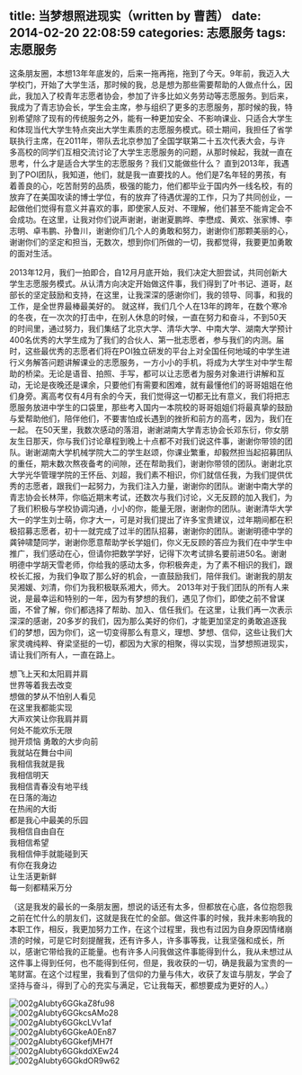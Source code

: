 title: 当梦想照进现实（written by 曹茜）
date: 2014-02-20 22:08:59
categories: 志愿服务
tags: 志愿服务
---
<p>
	这条朋友圈，本想13年年底发的，后来一拖再拖，拖到了今天。9年前，我迈入大学校门，开始了大学生活，那时候的我，总是想为那些需要帮助的人做点什么，因此，我加入了校青年志愿者协会，参加了许多比如义务劳动等志愿服务。到后来，我成为了青志协会长，学生会主席，参与组织了更多的志愿服务，那时候的我，特别希望除了现有的传统服务之外，能有一种更加安全、不影响课业、只适合大学生和体现当代大学生特点突出大学生素质的志愿服务模式。硕士期间，我担任了省学联执行主席，在2011年，带队去北京参加了全国学联第二十五次代表大会，与许多高校的同学们互相交流讨论了大学生志愿服务的问题，从那时候起，我就一直在思考，什么才是适合大学生的志愿服务？我们又能做些什么？ 直到2013年，我遇到了POI团队，我知道，他们，就是我一直要找的人。他们是7名年轻的男孩，有着善良的心，吃苦耐劳的品质，极强的能力，他们都毕业于国内外一线名校，有的放弃了在美国攻读的博士学位，有的放弃了待遇优渥的工作，只为了共同创业，一起做他们觉得有意义并喜欢的事，即使家人反对、不理解，他们甚至不能肯定会不会成功。在这里，让我对你们说声谢谢，谢谢夏鹏晔、李懋成、黄欢、张家博、李志明、卓韦鹏、孙鲁川，谢谢你们几个人的勇敢和努力，谢谢你们那颗美丽的心，谢谢你们的坚定和担当，无数次，想到你们所做的一切，我都觉得，我要更加勇敢的面对生活。
</p>
<!--more-->
<p>
	2013年12月，我们一拍即合，自12月月底开始，我们决定大胆尝试，共同创新大学生志愿服务模式。从认清方向决定开始做这件事，我们得到了叶书记、道哥，赵部长的坚定鼓励和支持，在这里，让我深深的感谢你们，我的领导、同事，和我的工作，是全世界最棒最美好的。 就这样，我们几个人在13年的跨年，在数个寒冷的冬夜，在一次次的打击中，在别人休息的时候，一直在努力和奋斗，不到50天的时间里，通过努力，我们集结了北京大学、清华大学、中南大学、湖南大学预计400名优秀的大学生成为了我们的合伙人、第一批志愿者，参与我们的内测。届时，这些最优秀的志愿者们将在POI独立研发的平台上对全国任何地域的中学生进行义务解答问题讲解课业的志愿服务，一方小小的手机，将成为大学生对中学生帮助的桥梁。无论是语音、拍照、手写，都可以让志愿者为服务对象进行讲解和互动，无论是夜晚还是课余，只要他们有需要和困难，就有最懂他们的哥哥姐姐在他们身旁。离高考仅有4月有余的今天，我们觉得这一切都无比有意义，我们将把志愿服务放进中学生的口袋里，那些考入国内一本院校的哥哥姐姐们将最真挚的鼓励与爱帮助他们，陪伴他们，不要害怕成长遇到的挫折和前方的高考，因为，我们在一起。 在50天里，我数次感动的落泪，谢谢湖南大学青志协会长邓东衍，你女朋友生日那天，你与我们讨论章程到晚上十点都不对我们说这件事，谢谢你带领的团队。谢谢湖南大学机械学院大二的学生赵颂，你课业繁重，却毅然担当起招募团队的重任，期末数次熬夜备考的间隙，还在帮助我们，谢谢你带领的团队。谢谢北京大学光华管理学院的王怀岳、刘超，我们素不相识，你们就信任我，为我们提供优秀的志愿者，跟我们一起努力，为我们注入力量，谢谢你的团队。谢谢中南大学的青志协会长林萍，你临近期末考试，还数次与我们讨论，义无反顾的加入我们，为了我们积极与学校协调沟通，小小的你，能量无限，谢谢你的团队。谢谢清华大学大一的学生刘士萌，你才大一，可是对我们提出了许多宝贵建议，过年期间都在积极招募志愿者，初十一就完成了过半的团队招募，谢谢你的团队。谢谢明德中学的龚钟啸楚同学，谢谢你愿意帮助学长学姐们，你义无反顾的答应为我们在中学生中推广，我们感动在心，但请你把数学学好，记得下次考试排名要前进50名。谢谢明德中学胡天雪老师，你给我的感动太多，你积极奔走，为了素不相识的我们，跟校长汇报，为我们争取了那么好的机会，一直鼓励我们，陪伴我们。谢谢我的朋友吴湘媛、刘清，你们为我积极联系湘大，师大。 2013年对于我们团队的所有人来说，是最幸运和特别的一年，因为有梦想的我们，遇见了你们，即使之前不曾谋面，不曾了解，你们都选择了帮助、加入、信任我们。在这里，让我们再一次表示深深的感谢，20多岁的我们，因为那么美好的你们，才能更加坚定的勇敢追逐我们的梦想，因为你们，这一切变得那么有意义，理想、梦想、信仰，这些让我们大家灵魂纯粹、脊梁坚挺的一切，都因为大家的相聚，得以实现，当梦想照进现实，请让我们所有人，一直在路上。
</p>
<p>
	想飞上天和太阳肩并肩<br>
	世界等着我去改变<br>
	想做的梦从不怕别人看见<br>
	在这里我都能实现<br>
	大声欢笑让你我肩并肩<br>
	何处不能欢乐无限<br>
	抛开烦恼 勇敢的大步向前<br>
	我就站在舞台中间<br>
	我相信我就是我<br>
	我相信明天<br>
	我相信青春没有地平线<br>
	在日落的海边<br>
	在热闹的大街<br>
	都是我心中最美的乐园<br>
	我相信自由自在<br>
	我相信希望<br>
	我相信伸手就能碰到天<br>
	有你在我身边<br>
	让生活更新鲜<br>
	每一刻都精采万分<br>
</p>
<p>
	（这是我发的最长的一条朋友圈，想说的话还有太多，但都放在心底，各位抱怨我之前在忙什么的朋友们，这就是我在忙的全部。做这件事的时候，我并未影响我的本职工作，相反，我更加努力工作，在这个过程里，我也有过因为自身原因情绪崩溃的时候，可是它时刻提醒我，还有许多人，许多事等我，让我坚强和成长，所以，感谢它带给我的正能量。也有许多人问我做这件事能得到什么，我从未想过从这件事上得到任何，也不能得到任何，但是，我收获的一切，确是我最为宝贵的一笔财富。在这个过程里，我看到了信仰的力量与伟大，收获了友谊与朋友，学会了坚持与奋斗，得到了心的充实与满足，它让我每天，都想要成为更好的人。）
</p>
<img src="http://pic.yupoo.com/285092800_v/DyifLypK/wmsXK.jpg" alt="002gAIubty6GGkaZ8fu98"/> <br />
<img src="http://pic.yupoo.com/285092800_v/DyifKAKj/Epmvf.jpg" alt="002gAIubty6GGkcsAMo28"/> <br />
<img src="http://pic.yupoo.com/285092800_v/DyifKvvu/13oZz6.jpg" alt="002gAIubty6GGkcLVv1af"/> <br />
<img src="http://pic.yupoo.com/285092800_v/DyifJyxW/5QVWu.jpg" alt="002gAIubty6GGkeA0En87"/> <br />
<img src="http://pic.yupoo.com/285092800_v/DyifKOpp/15yu9G.jpg" alt="002gAIubty6GGkefjMH7f"/> <br />
<img src="http://pic.yupoo.com/285092800_v/DyifKVmU/lScqQ.jpg" alt="002gAIubty6GGkddXEw24"/> <br />
<img src="http://pic.yupoo.com/285092800_v/DyifKy90/7t9Km.jpg" alt="002gAIubty6GGkdOR9w62"/> <br />